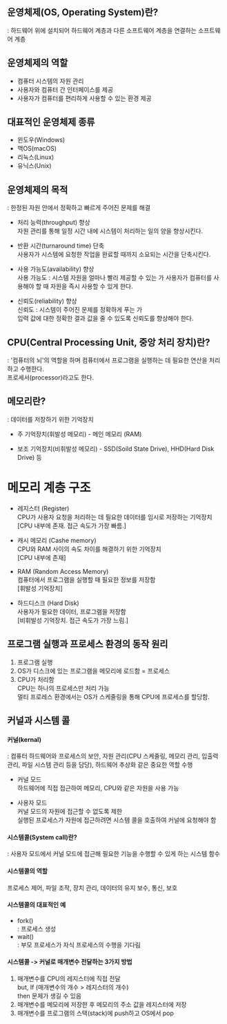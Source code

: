 ## 운영체제(OS, Operating System)란?    
: 하드웨어 위에 설치되어 하드웨어 계층과 다른 소프트웨어 계층을 연결하는 소프트웨어 계층    


## 운영체제의 역할    
- 컴퓨터 시스템의 자원 관리    
- 사용자와 컴퓨터 간 인터페이스를 제공    
- 사용자가 컴퓨터를 편리하게 사용할 수 있는 환경 제공    

## 대표적인 운영체제 종류    
- 윈도우(Windows)    
- 맥OS(macOS)    
- 리눅스(Linux)    
- 유닉스(Unix)    

## 운영체제의 목적    
: 한정된 자원 안에서 정확하고 빠르게 주어진 문제를 해결    

- 처리 능력(throughput) 향상    
자원 관리를 통해 일정 시간 내에 시스템이 처리하는 일의 양을 향상시킨다.

- 반환 시간(turnaround time) 단축    
사용자가 시스템에 요청한 작업을 완료할 때까지 소요되는 시간을 단축시킨다.

- 사용 가능도(availability) 향상    
사용 가능도 : 시스템 자원을 얼마나 빨리 제공할 수 있는 가
사용자가 컴퓨터를 사용해야 할 때 자원을 즉시 사용할 수 있게 한다.

- 신뢰도(reliability) 향상    
신뢰도 : 시스템이 주어진 문제를 정확하게 푸는 가    
입력 값에 대한 정확한 결과 값을 줄 수 있도록 신뢰도를 향상해야 한다.    

## CPU(Central Processing Unit, 중앙 처리 장치)란?    
: '컴퓨터의 뇌'의 역할을 하며 컴퓨터에서 프로그램을 실행하는 데 필요한 연산을 처리하고 수행한다.    
프로세서(processor)라고도 한다.    

## 메모리란?    
: 데이터를 저장하기 위한 기억장치    

- 주 기억장치(휘발성 메모리) - 메인 메모리 (RAM)

- 보조 기억장치(비휘발성 메모리) - SSD(Soild State Drive), HHD(Hard Disk Drive) 등    

# 메모리 계층 구조    
- 레지스터 (Register)    
CPU가 사용자 요청을 처리하는 데 필요한 데이터를 임시로 저장하는 기억장치    
[CPU 내부에 존재. 접근 속도가 가장 빠름.]

- 캐시 메모리 (Cashe memory)    
CPU와 RAM 사이의 속도 차이를 해결하기 위한 기억장치    
[CPU 내부에 존재]

- RAM (Random Access Memory)    
컴퓨터에서 프로그램을 실행할 때 필요한 정보를 저장함    
[휘발성 기억장치]

- 하드디스크 (Hard Disk)    
사용자가 필요한 데이터, 프로그램을 저장함    
[비휘발성 기억장치. 접근 속도가 가장 느림.]    

## 프로그램 실행과 프로세스 환경의 동작 원리    
1. 프로그램 실행    
2. OS가 디스크에 있는 프로그램을 메모리에 로드함 = 프로세스    
3. CPU가 처리함    
CPU는 하나의 프로세스만 처리 가능    
멀티 프로레스 환경에서는 OS가 스케줄링을 통해 CPU에 프로세스를 할당함.    


## 커널과 시스템 콜    
#### 커널(kernal)    
: 컴퓨터 하드웨어와 프로세스의 보안, 자원 관리(CPU 스케줄링, 메모리 관리, 입출력 관리, 파일 시스템 관리 등을 담당), 하드웨어 추상화 같은 중요한 역할 수행    

- 커널 모드    
하드웨어에 직접 접근하여 메모리, CPU와 같은 자원을 사용 가능    

- 사용자 모드    
커널 모드의 자원에 접근할 수 없도록 제한    
실행된 프로세스가 자원에 접근하려면 시스템 콜을 호출하여 커널에 요청해야 함    

#### 시스템콜(System call)란?    
: 사용자 모드에서 커널 모드에 접근해 필요한 기능을 수행할 수 있게 하는 시스템 함수    

#### 시스템콜의 역할    
프로세스 제어, 파일 조작, 장치 관리, 데이터의 유지 보수, 통신, 보호    


#### 시스템콜의 대표적인 예    
- fork()        
  : 프로세스 생성    
- wait()    
  : 부모 프로세스가 자식 프로세스의 수행을 기다림    

#### 시스템콜 -> 커널로 매개변수 전달하는 3가지 방법    
1. 매개변수를 CPU의 레지스터에 직접 전달    
   but, If (매개변수의 개수 > 레지스터의 개수)    
            then 문제가 생길 수 있음    
2. 매개변수를 메모리에 저장한 후 메모리의 주소 값을 레지스터에 저장    
3. 매개변수를 프로그램의 스택(stack)에 push하고 OS에서 pop    
